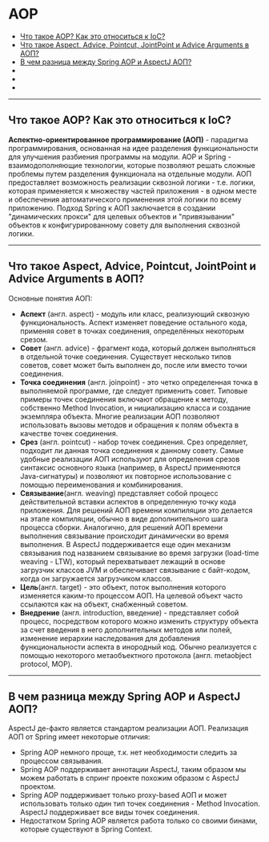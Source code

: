 # AOP

- [Что такое AOP? Как это относиться к IoC?](#Что-такое-AOP?-Как-это-относиться-к-IoC?)
- [Что такое Aspect, Advice, Pointcut, JointPoint и Advice Arguments в АОП?](#Что-такое-Aspect,-Advice,-Pointcut,-JointPoint-и-Advice-Arguments-в-АОП?)
- [В чем разница между Spring AOP и AspectJ АОП?](#В-чем-разница-между-Spring-AOP-и-AspectJ-АОП?)
- [](#)
- [](#)
- [](#)

---

## Что такое AOP? Как это относиться к IoC?
__Аспектно-ориентированное программирование (АОП)__ - парадигма программирования, основанная на идее разделения 
функциональности для улучшения разбиения программы на модули. AOP и Spring - взаимодополняющие технологии, которые 
позволяют решать сложные проблемы путем разделения функционала на отдельные модули. АОП предоставляет возможность 
реализации сквозной логики - т.е. логики, которая применяется к множеству частей приложения - в одном месте и 
обеспечения автоматического применения этой логики по всему приложению. Подход Spring к АОП заключается в создании 
"динамических прокси" для целевых объектов и "привязывании" объектов к конфигурированному совету для выполнения 
сквозной логики.

---

## Что такое Aspect, Advice, Pointcut, JointPoint и Advice Arguments в АОП?
Основные понятия АОП:
- __Аспект__ (англ. aspect) - модуль или класс, реализующий сквозную функциональность. Аспект изменяет поведение 
    остального кода, применяя совет в точках соединения, определённых некоторым срезом.
- __Совет__ (англ. advice) - фрагмент кода, который должен выполняться в отдельной точке соединения. Существует 
    несколько типов советов, совет может быть выполнен до, после или вместо точки соединения.
- __Точка соединения__ (англ. joinpoint) - это четко определенная точка в выполняемой программе, где следует 
    применить совет. Типовые примеры точек соединения включают обращение к методу, собственно Method Invocation, и
    нициализацию класса и создание экземпляра объекта. Многие реализации АОП позволяют использовать вызовы методов 
    и обращения к полям объекта в качестве точек соединения.
- __Срез__ (англ. pointcut) - набор точек соединения. Срез определяет, подходит ли данная точка соединения к данному 
    совету. Самые удобные реализации АОП используют для определения срезов синтаксис основного языка (например, в 
    AspectJ применяются Java-сигнатуры) и позволяют их повторное использование с помощью переименования и комбинирования.
- __Связывание__(англ. weaving) представляет собой процесс действительной вставки аспектов в определенную точку 
    кода приложения. Для решений АОП времени компиляции это делается на этапе компиляции, обычно в виде 
    дополнительного шага процесса сборки. Аналогично, для решений АОП времени выполнения связывание происходит 
    динамически во время выполнения. В AspectJ поддерживается еще один механизм связывания под названием связывание 
    во время загрузки (load-time weaving - LTW), который перехватывает лежащий в основе загрузчик классов JVM и 
    обеспечивает связывание с байт-кодом, когда он загружается загрузчиком классов.
- __Цель__(англ. target) - это объект, поток выполнения которого изменяется каким-то процессом АОП. На целевой 
    объект часто ссылаются как на объект, снабженный советом.
- __Внедрение__ (англ. introduction, введение) - представляет собой процесс, посредством которого можно изменить 
    структуру объекта за счет введения в него дополнительных методов или полей, изменение иерархии наследования 
    для добавления функциональности аспекта в инородный код. Обычно реализуется с помощью некоторого метаобъектного 
    протокола (англ. metaobject protocol, MOP).
    
---
    
## В чем разница между Spring AOP и AspectJ АОП?
AspectJ де-факто является стандартом реализации АОП. Реализация АОП от Spring имеет некоторые отличия:
- Spring AOP немного проще, т.к. нет необходимости следить за процессом связывания.
- Spring AOP поддерживает аннотации AspectJ, таким образом мы можем работать в спринг проекте похожим образом с 
    AspectJ проектом.
- Spring AOP поддерживает только proxy-based АОП и может использовать только один тип точек соединения - Method 
    Invocation. AspectJ поддерживает все виды точек соединения.
- Недостатком Spring AOP является работа только со своими бинами, которые существуют в Spring Context.